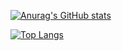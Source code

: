 <!--START_SECTION:waka-->
<!--END_SECTION:waka-->

[![Anurag's GitHub stats](https://github-readme-stats.vercel.app/api?username=Jasper-Nelligan&count_private=true&show_icons=true&theme=vision-friendly-dark)](https://github.com/anuraghazra/github-readme-stats)

[![Top Langs](https://github-readme-stats.vercel.app/api/top-langs/?username=Jasper-Nelligan)](https://github.com/anuraghazra/github-readme-stats)
